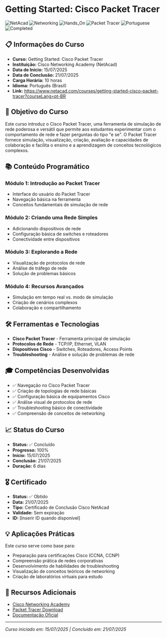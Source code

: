 # Getting Started: Cisco Packet Tracer

![NetAcad](https://img.shields.io/badge/Platform-Cisco_NetAcad-1BA0D7?style=flat-square&logo=cisco)
![Networking](https://img.shields.io/badge/Focus-Networking-blue?style=flat-square&logo=network-wired)
![Hands_On](https://img.shields.io/badge/Type-Hands_On-success?style=flat-square&logo=tools)
![Packet Tracer](https://img.shields.io/badge/Tool-Packet_Tracer-1BA0D7?style=flat-square&logo=cisco)
![Portuguese](https://img.shields.io/badge/Language-Portuguese-green?style=flat-square&logo=language)
![Completed](https://img.shields.io/badge/Status-Completed-success?style=flat-square&logo=check-circle)

## 📋 Informações do Curso
- **Curso:** Getting Started: Cisco Packet Tracer
- **Instituição:** Cisco Networking Academy (NetAcad)
- **Data de Início:** 15/07/2025
- **Data de Conclusão:** 21/07/2025
- **Carga Horária:** 10 horas
- **Idioma:** Português (Brasil)
- **Link:** https://www.netacad.com/courses/getting-started-cisco-packet-tracer?courseLang=pt-BR

## 🎯 Objetivo do Curso
Este curso introduz o Cisco Packet Tracer, uma ferramenta de simulação de rede poderosa e versátil que permite aos estudantes experimentar com o comportamento de rede e fazer perguntas do tipo "e se". O Packet Tracer fornece simulação, visualização, criação, avaliação e capacidades de colaboração e facilita o ensino e a aprendizagem de conceitos tecnológicos complexos.

## 📚 Conteúdo Programático
### Módulo 1: Introdução ao Packet Tracer
- Interface do usuário do Packet Tracer
- Navegação básica na ferramenta
- Conceitos fundamentais de simulação de rede

### Módulo 2: Criando uma Rede Simples
- Adicionando dispositivos de rede
- Configuração básica de switches e roteadores
- Conectividade entre dispositivos

### Módulo 3: Explorando a Rede
- Visualização de protocolos de rede
- Análise de tráfego de rede
- Solução de problemas básicos

### Módulo 4: Recursos Avançados
- Simulação em tempo real vs. modo de simulação
- Criação de cenários complexos
- Colaboração e compartilhamento

## 🛠️ Ferramentas e Tecnologias
- **Cisco Packet Tracer** - Ferramenta principal de simulação
- **Protocolos de Rede** - TCP/IP, Ethernet, VLAN
- **Dispositivos Cisco** - Switches, Roteadores, Access Points
- **Troubleshooting** - Análise e solução de problemas de rede

## 🎓 Competências Desenvolvidas
- ✅ Navegação no Cisco Packet Tracer
- ✅ Criação de topologias de rede básicas
- ✅ Configuração básica de equipamentos Cisco
- ✅ Análise visual de protocolos de rede
- ✅ Troubleshooting básico de conectividade
- ✅ Compreensão de conceitos de networking

## 📈 Status do Curso
- **Status:** ✅ Concluído
- **Progresso:** 100%
- **Início:** 15/07/2025
- **Conclusão:** 21/07/2025
- **Duração:** 6 dias

## 🎖️ Certificado
- **Status:** ✅ Obtido
- **Data:** 21/07/2025
- **Tipo:** Certificado de Conclusão Cisco NetAcad
- **Validade:** Sem expiração
- **ID:** [Inserir ID quando disponível]

## 💡 Aplicações Práticas
Este curso serve como base para:
- Preparação para certificações Cisco (CCNA, CCNP)
- Compreensão prática de redes corporativas
- Desenvolvimento de habilidades de troubleshooting
- Visualização de conceitos teóricos de networking
- Criação de laboratórios virtuais para estudo

## 🔗 Recursos Adicionais
- [Cisco Networking Academy](https://www.netacad.com/)
- [Packet Tracer Download](https://www.netacad.com/courses/packet-tracer)
- [Documentação Oficial](https://www.netacad.com/courses/packet-tracer/introduction-packet-tracer)

---
*Curso iniciado em: 15/07/2025 | Concluído em: 21/07/2025*
